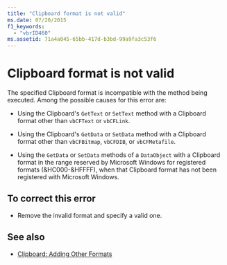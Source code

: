 ```yaml
---
title: "Clipboard format is not valid"
ms.date: 07/20/2015
f1_keywords: 
  - "vbrID460"
ms.assetid: 71a4a045-65bb-417d-b3bd-99a9fa3c53f6
---
```

# Clipboard format is not valid
The specified Clipboard format is incompatible with the method being executed. Among the possible causes for this error are:  
  
- Using the Clipboard's `GetText` or `SetText` method with a Clipboard format other than `vbCFText` or `vbCFLink`.  
  
- Using the Clipboard's `GetData` or `SetData` method with a Clipboard format other than `vbCFBitmap`, `vbCFDIB`, or `vbCFMetafile`.  
  
- Using the `GetData` or `SetData` methods of a `DataObject` with a Clipboard format in the range reserved by Microsoft Windows for registered formats (&HC000-&HFFFF), when that Clipboard format has not been registered with Microsoft Windows.  
  
## To correct this error  
  
- Remove the invalid format and specify a valid one.  
  
## See also

- [Clipboard: Adding Other Formats](/cpp/mfc/clipboard-adding-other-formats)
